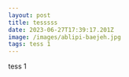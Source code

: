 ```yaml
---
layout: post
title: tesssss
date: 2023-06-27T17:39:17.201Z
image: /images/ablipi-baejeh.jpg
tags: tess 1
---
```

tess 1
